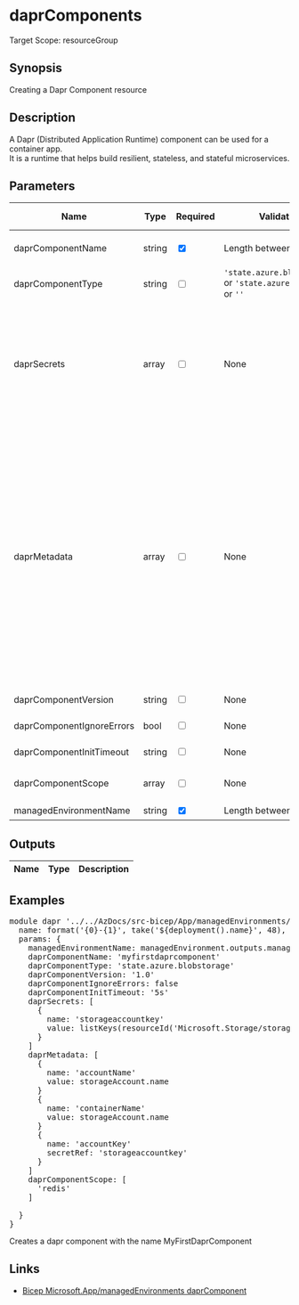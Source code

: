 # daprComponents

Target Scope: resourceGroup

## Synopsis
Creating a Dapr Component resource

## Description
A Dapr (Distributed Application Runtime) component can be used for a container app.<br>
It is a runtime that helps build resilient, stateless, and stateful microservices.

## Parameters
| Name | Type | Required | Validation | Default value | Description |
| -- |  -- | -- | -- | -- | -- |
| daprComponentName | string | <input type="checkbox" checked> | Length between 0-60 | <pre></pre> | Name of the dapr Component. Dapr is a runtime that helps build resilient, stateless, and stateful microservices.<br>The name must be in lowercase. |
| daprComponentType | string | <input type="checkbox"> | `'state.azure.blobstorage'` or `'state.azure.cosmosdb'` or `''` | <pre>''</pre> | The storage component type where the dapr component stores its state. |
| daprSecrets | array | <input type="checkbox"> | None | <pre>[]</pre> | Collection of secrets used by a Dapr component. For values use parameters with the @secure() attribute or a keyvault.<br>Example:<br>[<br>&nbsp;&nbsp;&nbsp;{<br>&nbsp;&nbsp;&nbsp;&nbsp;&nbsp;name: 'storageaccountkey'<br>&nbsp;&nbsp;&nbsp;&nbsp;&nbsp;value: (!empty(storageAccountName)) ? listKeys(resourceId('Microsoft.Storage/storageAccounts/', storageAccount.name), '2021-09-01').keys[0].value : ''<br>&nbsp;&nbsp;&nbsp;}<br>] |
| daprMetadata | array | <input type="checkbox"> | None | <pre>[]</pre> | Metadata for the dapr component.<br>Example:<br>[<br>&nbsp;&nbsp;&nbsp;{<br>&nbsp;&nbsp;&nbsp;&nbsp;&nbsp;name: 'connectionString'<br>&nbsp;&nbsp;&nbsp;&nbsp;&nbsp;value: 'Endpoint=sb://someeventhub.servicebus.windows.net/;SharedAccessKeyName=someeventhub-policy;SharedAccessKey=0000000aabbbcc0000000000000=;EntityPath=someeventhub-partition'<br>&nbsp;&nbsp;&nbsp;}<br>&nbsp;&nbsp;&nbsp;{<br>&nbsp;&nbsp;&nbsp;&nbsp;&nbsp;name: 'storageAccountName'<br>&nbsp;&nbsp;&nbsp;&nbsp;&nbsp;value: storageAccountName<br>&nbsp;&nbsp;&nbsp;}<br>&nbsp;&nbsp;&nbsp;{<br>&nbsp;&nbsp;&nbsp;&nbsp;&nbsp;name: 'storageAccountKey'<br>&nbsp;&nbsp;&nbsp;&nbsp;&nbsp;secretRef: 'storageaccountkey'<br>&nbsp;&nbsp;&nbsp;}<br>&nbsp;&nbsp;&nbsp;{<br>&nbsp;&nbsp;&nbsp;&nbsp;&nbsp;name: 'storageContainerName'<br>&nbsp;&nbsp;&nbsp;&nbsp;&nbsp;value: storageContainerName<br>&nbsp;&nbsp;&nbsp;}<br>] |
| daprComponentVersion | string | <input type="checkbox"> | None | <pre>'v1'</pre> | The version of the Dapr component. |
| daprComponentIgnoreErrors | bool | <input type="checkbox"> | None | <pre>true</pre> | Boolean describing if the component errors are ignored. |
| daprComponentInitTimeout | string | <input type="checkbox"> | None | <pre>'5s'</pre> | Initialization timeout |
| daprComponentScope | array | <input type="checkbox"> | None | <pre>[]</pre> | Name(s) of container app(s) that can use this Dapr component.<br>In the Container App resource, the daprId should match the scopes property within the dapr component being defined. |
| managedEnvironmentName | string | <input type="checkbox" checked> | Length between 2-260 | <pre></pre> | The name for the managed Environment for the Container App. |
## Outputs
| Name | Type | Description |
| -- |  -- | -- |
## Examples
<pre>
module dapr '../../AzDocs/src-bicep/App/managedEnvironments/daprComponents.bicep' = {
  name: format('{0}-{1}', take('${deployment().name}', 48), 'dapr')
  params: {
    managedEnvironmentName: managedEnvironment.outputs.managedEnvironmentName
    daprComponentName: 'myfirstdaprcomponent'
    daprComponentType: 'state.azure.blobstorage'
    daprComponentVersion: '1.0'
    daprComponentIgnoreErrors: false
    daprComponentInitTimeout: '5s'
    daprSecrets: [
      {
        name: 'storageaccountkey'
        value: listKeys(resourceId('Microsoft.Storage/storageAccounts/', storageAccount.name), '2021-09-01').keys[0].value
      }
    ]
    daprMetadata: [
      {
        name: 'accountName'
        value: storageAccount.name
      }
      {
        name: 'containerName'
        value: storageAccount.name
      }
      {
        name: 'accountKey'
        secretRef: 'storageaccountkey'
      }
    ]
    daprComponentScope: [
      'redis'
    ]

  }
}
</pre>
<p>Creates a dapr component with the name MyFirstDaprComponent</p>

## Links
- [Bicep Microsoft.App/managedEnvironments daprComponent](https://learn.microsoft.com/en-us/azure/templates/microsoft.app/managedenvironments/daprcomponents?pivots=deployment-language-bicep)


